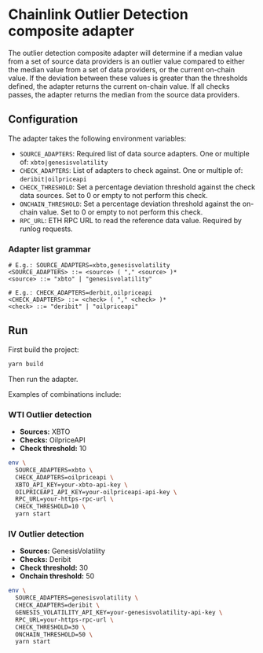 # Chainlink Outlier Detection composite adapter

The outlier detection composite adapter will determine if a median value from a set of source data providers is an
outlier value compared to either the median value from a set of data providers, or the current on-chain value. If the
deviation between these values is greater than the thresholds defined, the adapter returns the current on-chain value.
If all checks passes, the adapter returns the median from the source data providers.

## Configuration

The adapter takes the following environment variables:

- `SOURCE_ADAPTERS`: Required list of data source adapters. One or multiple of: `xbto|genesisvolatility`
- `CHECK_ADAPTERS`: List of adapters to check against. One or multiple of: `deribit|oilpriceapi`
- `CHECK_THRESHOLD`: Set a percentage deviation threshold against the check data sources. Set to 0 or empty to not
perform this check.
- `ONCHAIN_THRESHOLD`: Set a percentage deviation threshold against the on-chain value. Set to 0 or empty to not
perform this check.
- `RPC_URL`: ETH RPC URL to read the reference data value. Required by runlog requests.

### Adapter list grammar

```ebnf
# E.g.: SOURCE_ADAPTERS=xbto,genesisvolatility
<SOURCE_ADAPTERS> ::= <source> ( "," <source> )*
<source> ::= "xbto" | "genesisvolatility"

# E.g.: CHECK_ADAPTERS=derbit,oilpriceapi
<CHECK_ADAPTERS> ::= <check> ( "," <check> )*
<check> ::= "deribit" | "oilpriceapi"
```

## Run

First build the project:

```bash
yarn build
```

Then run the adapter.

Examples of combinations include:

### WTI Outlier detection

- **Sources:** XBTO
- **Checks:** OilpriceAPI
- **Check threshold:** 10

```bash
env \
  SOURCE_ADAPTERS=xbto \
  CHECK_ADAPTERS=oilpriceapi \
  XBTO_API_KEY=your-xbto-api-key \
  OILPRICEAPI_API_KEY=your-oilpriceapi-api-key \
  RPC_URL=your-https-rpc-url \
  CHECK_THRESHOLD=10 \
  yarn start
```

### IV Outlier detection

- **Sources:** GenesisVolatility
- **Checks:** Deribit
- **Check threshold:** 30
- **Onchain threshold:** 50

```bash
env \
  SOURCE_ADAPTERS=genesisvolatility \
  CHECK_ADAPTERS=deribit \
  GENESIS_VOLATILITY_API_KEY=your-genesisvolatility-api-key \
  RPC_URL=your-https-rpc-url \
  CHECK_THRESHOLD=30 \
  ONCHAIN_THRESHOLD=50 \
  yarn start
```
